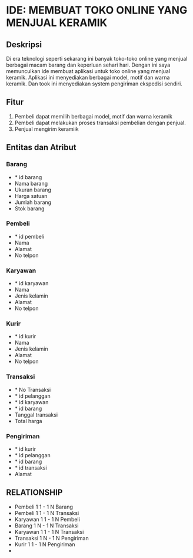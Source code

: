 
# IDE: MEMBUAT TOKO ONLINE YANG MENJUAL KERAMIK

## Deskripsi

Di era teknologi seperti sekarang ini banyak toko-toko online yang menjual berbagai macam barang dan keperluan sehari hari. Dengan ini saya memunculkan ide membuat aplikasi untuk toko online yang menjual keramik. Aplikasi ini menyediakan berbagai model, motif dan warna keramik. Dan took ini menyediakan system pengiriman ekspedisi sendiri.

## Fitur

1.	Pembeli dapat memilih berbagai model, motif dan warna keramik
2.	Pembeli dapat melakukan proses transaksi pembelian dengan penjual.
3.	Penjual mengirim keramiik 

## Entitas dan Atribut

### Barang

-	\* id barang
-	Nama barang
-	Ukuran barang
-	Harga satuan
-	Jumlah barang
-	Stok barang

### Pembeli

-	\* id pembeli
-	Nama
-	Alamat
-	No telpon

### Karyawan

-	\* id karyawan
-	Nama
-	Jenis kelamin
-	Alamat
-	No telpon

### Kurir

-	\* id kurir
-	Nama
-	Jenis kelamin
-	Alamat
-	No telpon

### Transaksi

-	\* No Transaksi
-	\* id pelanggan
-	\* id karyawan
-	\* id barang 
-	Tanggal transaksi
-	Total harga

### Pengiriman 
-	\* id kurir 
-	\* id pelanggan
-	\* id barang
-	\* id transaksi
-	Alamat

## RELATIONSHIP
- Pembeli 1 1 - 1 N Barang
- Pembeli 1 1 - 1 N Transaksi
- Karyawan 1 1 - 1 N Pembeli
- Barang 1 N - 1 N Transaksi 
- Karyawan 1 1 - 1 N Transaksi
- Transaksi 1 N - 1 N Pengiriman  
- Kurir 1 1 - 1 N Pengiriman
- 
